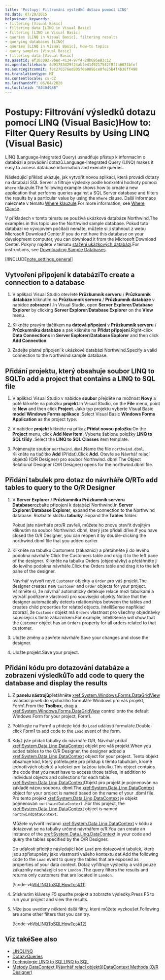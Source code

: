```yaml
---
title: 'Postupy: Filtrování výsledků dotazu pomocí LINQ'
ms.date: 07/20/2015
helpviewer_keywords:
- filtering [Visual Basic]
- filtering data [LINQ in Visual Basic]
- filtering [LINQ in Visual Basic]
- queries [LINQ in Visual Basic], filtering results
- querying databases [LINQ]
- queries [LINQ in Visual Basic], how-to topics
- query samples [Visual Basic]
- filtering data [Visual Basic]
ms.assetid: ef103092-9bed-4134-97f4-2db696e83c12
ms.openlocfilehash: 4d91783429f24abfe4149217542f8f7a6073bfef
ms.sourcegitcommit: f8c270376ed905f6a8896ce0fe25b4f4b38ff498
ms.translationtype: MT
ms.contentlocale: cs-CZ
ms.lasthandoff: 06/04/2020
ms.locfileid: "84404988"
---
```

# <a name="how-to-filter-query-results-by-using-linq-visual-basic"></a><span data-ttu-id="83ed4-102">Postupy: Filtrování výsledků dotazu pomocí LINQ (Visual Basic)</span><span class="sxs-lookup"><span data-stu-id="83ed4-102">How to: Filter Query Results by Using LINQ (Visual Basic)</span></span>

<span data-ttu-id="83ed4-103">LINQ (Language-Integrated Query) usnadňuje přístup k informacím o databázi a provádění dotazů.</span><span class="sxs-lookup"><span data-stu-id="83ed4-103">Language-Integrated Query (LINQ) makes it easy to access database information and execute queries.</span></span>

<span data-ttu-id="83ed4-104">Následující příklad ukazuje, jak vytvořit novou aplikaci, která provádí dotazy na databázi SQL Server a filtruje výsledky podle konkrétní hodnoty pomocí `Where` klauzule.</span><span class="sxs-lookup"><span data-stu-id="83ed4-104">The following example shows how to create a new application that performs queries against a SQL Server database and filters the results by a particular value by using the `Where` clause.</span></span> <span data-ttu-id="83ed4-105">Další informace naleznete v tématu [Where klauzule](../../../language-reference/queries/where-clause.md).</span><span class="sxs-lookup"><span data-stu-id="83ed4-105">For more information, see [Where Clause](../../../language-reference/queries/where-clause.md).</span></span>

<span data-ttu-id="83ed4-106">V příkladech v tomto tématu se používá ukázková databáze Northwind.</span><span class="sxs-lookup"><span data-stu-id="83ed4-106">The examples in this topic use the Northwind sample database.</span></span> <span data-ttu-id="83ed4-107">Pokud tuto databázi ve vývojovém počítači nemáte, můžete si ji stáhnout z webu Microsoft Download Center.</span><span class="sxs-lookup"><span data-stu-id="83ed4-107">If you do not have this database on your development computer, you can download it from the Microsoft Download Center.</span></span> <span data-ttu-id="83ed4-108">Pokyny najdete v tématu [stažení ukázkových databází](../../../../framework/data/adonet/sql/linq/downloading-sample-databases.md).</span><span class="sxs-lookup"><span data-stu-id="83ed4-108">For instructions, see [Downloading Sample Databases](../../../../framework/data/adonet/sql/linq/downloading-sample-databases.md).</span></span>

[!INCLUDE[note_settings_general](~/includes/note-settings-general-md.md)]

## <a name="to-create-a-connection-to-a-database"></a><span data-ttu-id="83ed4-109">Vytvoření připojení k databázi</span><span class="sxs-lookup"><span data-stu-id="83ed4-109">To create a connection to a database</span></span>

1. <span data-ttu-id="83ed4-110">V aplikaci Visual Studio otevřete **Průzkumník serveru** / **Průzkumník databáze** kliknutím na **Průzkumník serveru** / **Průzkumník databáze** v nabídce **zobrazení** .</span><span class="sxs-lookup"><span data-stu-id="83ed4-110">In Visual Studio, open **Server Explorer**/**Database Explorer** by clicking **Server Explorer**/**Database Explorer** on the **View** menu.</span></span>

2. <span data-ttu-id="83ed4-111">Klikněte pravým tlačítkem na **datová připojení** v **Průzkumník serveru** / **Průzkumníku databáze** a pak klikněte na **Přidat připojení**.</span><span class="sxs-lookup"><span data-stu-id="83ed4-111">Right-click **Data Connections** in **Server Explorer**/**Database Explorer** and then click **Add Connection**.</span></span>

3. <span data-ttu-id="83ed4-112">Zadejte platné připojení k ukázkové databázi Northwind.</span><span class="sxs-lookup"><span data-stu-id="83ed4-112">Specify a valid connection to the Northwind sample database.</span></span>

## <a name="to-add-a-project-that-contains-a-linq-to-sql-file"></a><span data-ttu-id="83ed4-113">Přidání projektu, který obsahuje soubor LINQ to SQL</span><span class="sxs-lookup"><span data-stu-id="83ed4-113">To add a project that contains a LINQ to SQL file</span></span>

1. <span data-ttu-id="83ed4-114">V aplikaci Visual Studio v nabídce **soubor** přejděte na možnost **Nový** a poté klikněte na položku **projekt**.</span><span class="sxs-lookup"><span data-stu-id="83ed4-114">In Visual Studio, on the **File** menu, point to **New** and then click **Project**.</span></span> <span data-ttu-id="83ed4-115">Jako typ projektu vyberte Visual Basic **model Windows Forms aplikace** .</span><span class="sxs-lookup"><span data-stu-id="83ed4-115">Select Visual Basic **Windows Forms Application** as the project type.</span></span>

2. <span data-ttu-id="83ed4-116">V nabídce **projekt** klikněte na příkaz **Přidat novou položku**.</span><span class="sxs-lookup"><span data-stu-id="83ed4-116">On the **Project** menu, click **Add New Item**.</span></span> <span data-ttu-id="83ed4-117">Vyberte šablonu položky **LINQ to SQL třídy** .</span><span class="sxs-lookup"><span data-stu-id="83ed4-117">Select the **LINQ to SQL Classes** item template.</span></span>

3. <span data-ttu-id="83ed4-118">Pojmenujte soubor `northwind.dbml`.</span><span class="sxs-lookup"><span data-stu-id="83ed4-118">Name the file `northwind.dbml`.</span></span> <span data-ttu-id="83ed4-119">Klikněte na tlačítko **Add** (Přidat).</span><span class="sxs-lookup"><span data-stu-id="83ed4-119">Click **Add**.</span></span> <span data-ttu-id="83ed4-120">Otevře se Návrhář relací objektů (O/R Designer) pro soubor Northwind. dbml.</span><span class="sxs-lookup"><span data-stu-id="83ed4-120">The Object Relational Designer (O/R Designer) opens for the northwind.dbml file.</span></span>

## <a name="to-add-tables-to-query-to-the-or-designer"></a><span data-ttu-id="83ed4-121">Přidání tabulek pro dotaz do návrháře O/R</span><span class="sxs-lookup"><span data-stu-id="83ed4-121">To add tables to query to the O/R Designer</span></span>

1. <span data-ttu-id="83ed4-122">V **Server Explorer** / **Průzkumníku Průzkumník serveru Database**rozbalte připojení k databázi Northwind.</span><span class="sxs-lookup"><span data-stu-id="83ed4-122">In **Server Explorer**/**Database Explorer**, expand the connection to the Northwind database.</span></span> <span data-ttu-id="83ed4-123">Rozbalte složku **tabulky** .</span><span class="sxs-lookup"><span data-stu-id="83ed4-123">Expand the **Tables** folder.</span></span>

     <span data-ttu-id="83ed4-124">Pokud jste návrháře pro/R zavřeli, můžete ho znovu otevřít dvojitým kliknutím na soubor Northwind. dbml, který jste přidali dříve.</span><span class="sxs-lookup"><span data-stu-id="83ed4-124">If you have closed the O/R Designer, you can reopen it by double-clicking the northwind.dbml file that you added earlier.</span></span>

2. <span data-ttu-id="83ed4-125">Klikněte na tabulku Customers (zákazníci) a přetáhněte ji do levého podokna návrháře.</span><span class="sxs-lookup"><span data-stu-id="83ed4-125">Click the Customers table and drag it to the left pane of the designer.</span></span> <span data-ttu-id="83ed4-126">Klikněte na tabulku Orders (objednávky) a přetáhněte ji do levého podokna návrháře.</span><span class="sxs-lookup"><span data-stu-id="83ed4-126">Click the Orders table and drag it to the left pane of the designer.</span></span>

     <span data-ttu-id="83ed4-127">Návrhář vytvoří nové `Customer` objekty a `Order` pro váš projekt.</span><span class="sxs-lookup"><span data-stu-id="83ed4-127">The designer creates new `Customer` and `Order` objects for your project.</span></span> <span data-ttu-id="83ed4-128">Všimněte si, že návrhář automaticky detekuje relace mezi tabulkami a vytváří podřízené vlastnosti pro související objekty.</span><span class="sxs-lookup"><span data-stu-id="83ed4-128">Notice that the designer automatically detects relationships between the tables and creates child properties for related objects.</span></span> <span data-ttu-id="83ed4-129">IntelliSense například zobrazí, že `Customer` objekt má `Orders` vlastnost pro všechny objednávky související s tímto zákazníkem.</span><span class="sxs-lookup"><span data-stu-id="83ed4-129">For example, IntelliSense will show that the `Customer` object has an `Orders` property for all orders related to that customer.</span></span>

3. <span data-ttu-id="83ed4-130">Uložte změny a zavřete návrháře.</span><span class="sxs-lookup"><span data-stu-id="83ed4-130">Save your changes and close the designer.</span></span>

4. <span data-ttu-id="83ed4-131">Uložte projekt.</span><span class="sxs-lookup"><span data-stu-id="83ed4-131">Save your project.</span></span>

## <a name="to-add-code-to-query-the-database-and-display-the-results"></a><span data-ttu-id="83ed4-132">Přidání kódu pro dotazování databáze a zobrazení výsledků</span><span class="sxs-lookup"><span data-stu-id="83ed4-132">To add code to query the database and display the results</span></span>

1. <span data-ttu-id="83ed4-133">Z **panelu nástrojů**přetáhněte <xref:System.Windows.Forms.DataGridView> ovládací prvek do výchozího formuláře Windows pro váš projekt, Form1.</span><span class="sxs-lookup"><span data-stu-id="83ed4-133">From the **Toolbox**, drag a <xref:System.Windows.Forms.DataGridView> control onto the default Windows Form for your project, Form1.</span></span>

2. <span data-ttu-id="83ed4-134">Poklikejte na Form1 a přidejte kód do `Load` události formuláře.</span><span class="sxs-lookup"><span data-stu-id="83ed4-134">Double-click Form1 to add code to the `Load` event of the form.</span></span>

3. <span data-ttu-id="83ed4-135">Když jste přidali tabulky do návrháře O/R, Návrhář přidal <xref:System.Data.Linq.DataContext> objekt pro váš projekt.</span><span class="sxs-lookup"><span data-stu-id="83ed4-135">When you added tables to the O/R Designer, the designer added a <xref:System.Data.Linq.DataContext> object for your project.</span></span> <span data-ttu-id="83ed4-136">Tento objekt obsahuje kód, který potřebujete pro přístup k těmto tabulkám, kromě jednotlivých objektů a kolekcí pro každou tabulku.</span><span class="sxs-lookup"><span data-stu-id="83ed4-136">This object contains the code that you must have to access those tables, in addition to individual objects and collections for each table.</span></span> <span data-ttu-id="83ed4-137"><xref:System.Data.Linq.DataContext>Objekt pro projekt je pojmenován na základě názvu souboru. dbml.</span><span class="sxs-lookup"><span data-stu-id="83ed4-137">The <xref:System.Data.Linq.DataContext> object for your project is named based on the name of your .dbml file.</span></span> <span data-ttu-id="83ed4-138">Pro tento projekt <xref:System.Data.Linq.DataContext> je objekt pojmenován `northwindDataContext` .</span><span class="sxs-lookup"><span data-stu-id="83ed4-138">For this project, the <xref:System.Data.Linq.DataContext> object is named `northwindDataContext`.</span></span>

    <span data-ttu-id="83ed4-139">Můžete vytvořit instanci <xref:System.Data.Linq.DataContext> v kódu a dotazovat se na tabulky určené návrhářem o/R.</span><span class="sxs-lookup"><span data-stu-id="83ed4-139">You can create an instance of the <xref:System.Data.Linq.DataContext> in your code and query the tables specified by the O/R Designer.</span></span>

    <span data-ttu-id="83ed4-140">Do události přidejte následující kód `Load` pro dotazování tabulek, které jsou zpřístupněny jako vlastnosti vašeho kontextu dat.</span><span class="sxs-lookup"><span data-stu-id="83ed4-140">Add the following code to the `Load` event to query the tables that are exposed as properties of your data context.</span></span> <span data-ttu-id="83ed4-141">Dotaz vyfiltruje výsledky a vrátí pouze zákazníky nacházející se v `London` .</span><span class="sxs-lookup"><span data-stu-id="83ed4-141">The query filters the results and returns only customers that are located in `London`.</span></span>

    [!code-vb[VbLINQToSQLHowTos#11](~/samples/snippets/visualbasic/VS_Snippets_VBCSharp/VbLINQtoSQLHowTos/VB/Form5.vb#11)]

4. <span data-ttu-id="83ed4-142">Stisknutím klávesy F5 spusťte projekt a zobrazte výsledky.</span><span class="sxs-lookup"><span data-stu-id="83ed4-142">Press F5 to run your project and view the results.</span></span>

5. <span data-ttu-id="83ed4-143">Níže jsou uvedeny některé další filtry, které můžete vyzkoušet.</span><span class="sxs-lookup"><span data-stu-id="83ed4-143">Following are some other filters that you can try.</span></span>

    [!code-vb[VbLINQToSQLHowTos#12](~/samples/snippets/visualbasic/VS_Snippets_VBCSharp/VbLINQtoSQLHowTos/VB/Form5.vb#12)]

## <a name="see-also"></a><span data-ttu-id="83ed4-144">Viz také</span><span class="sxs-lookup"><span data-stu-id="83ed4-144">See also</span></span>

- [<span data-ttu-id="83ed4-145">LINQ</span><span class="sxs-lookup"><span data-stu-id="83ed4-145">LINQ</span></span>](index.md)
- [<span data-ttu-id="83ed4-146">Dotazy</span><span class="sxs-lookup"><span data-stu-id="83ed4-146">Queries</span></span>](../../../language-reference/queries/index.md)
- [<span data-ttu-id="83ed4-147">Technologie LINQ to SQL</span><span class="sxs-lookup"><span data-stu-id="83ed4-147">LINQ to SQL</span></span>](../../../../framework/data/adonet/sql/linq/index.md)
- [<span data-ttu-id="83ed4-148">Metody DataContext (Návrhář relací objektů)</span><span class="sxs-lookup"><span data-stu-id="83ed4-148">DataContext Methods (O/R Designer)</span></span>](/visualstudio/data-tools/datacontext-methods-o-r-designer)

